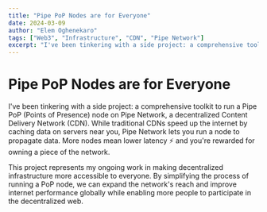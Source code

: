 ```yaml
---
title: "Pipe PoP Nodes are for Everyone"
date: 2024-03-09
author: "Elem Oghenekaro"
tags: ["Web3", "Infrastructure", "CDN", "Pipe Network"]
excerpt: "I've been tinkering with a side project: a comprehensive toolkit to run a Pipe PoP (Points of Presence) node on Pipe Network, a decentralized Content Delivery Network (CDN)."
---
```


# Pipe PoP Nodes are for Everyone

<blockquote class="twitter-tweet">
<a href="https://x.com/elemoghenekaro/status/1898770308556804174"></a>
</blockquote>
<script async src="https://platform.twitter.com/widgets.js" charset="utf-8"></script>

I've been tinkering with a side project: a comprehensive toolkit to run a Pipe PoP (Points of Presence) node on Pipe Network, a decentralized Content Delivery Network (CDN). While traditional CDNs speed up the internet by caching data on servers near you, Pipe Network lets you run a node to propagate data. More nodes mean lower latency ⚡️ and you're rewarded for owning a piece of the network.

This project represents my ongoing work in making decentralized infrastructure more accessible to everyone. By simplifying the process of running a PoP node, we can expand the network's reach and improve internet performance globally while enabling more people to participate in the decentralized web. 